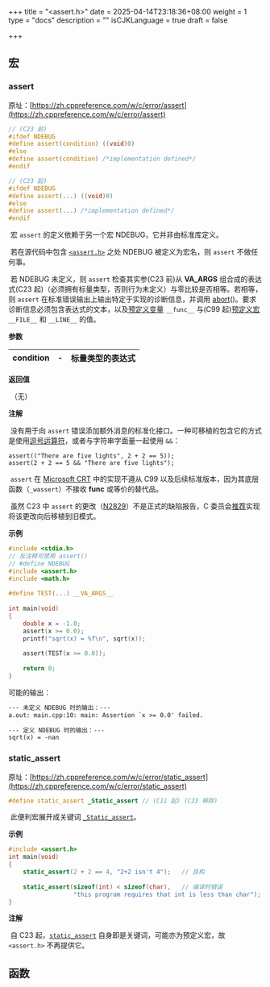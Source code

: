 +++
title = "<assert.h>"
date = 2025-04-14T23:18:36+08:00
weight = 1
type = "docs"
description = ""
isCJKLanguage = true
draft = false

+++

## 宏










### assert

原址：[https://zh.cppreference.com/w/c/error/assert](https://zh.cppreference.com/w/c/error/assert)

```c
// (C23 前)
#ifdef NDEBUG
#define assert(condition) ((void)0)
#else
#define assert(condition) /*implementation defined*/
#endif

// (C23 起)
#ifdef NDEBUG
#define assert(...) ((void)0)
#else
#define assert(...) /*implementation defined*/
#endif

```

​	宏 `assert` 的定义依赖于另一个宏 NDEBUG，它并非由标准库定义。

​	若在源代码中包含 [`<assert.h>`](https://zh.cppreference.com/w/c/header/assert) 之处 NDEBUG 被定义为宏名，则 `assert` 不做任何事。

​	若 NDEBUG 未定义，则 `assert` 检查其实参(C23 前)从 __VA_ARGS__ 组合成的表达式(C23 起)（必须拥有标量类型，否则行为未定义）与零比较是否相等。若相等，则 `assert` 在标准错误输出上输出特定于实现的诊断信息，并调用 [abort](http://zh.cppreference.com/w/c/program/abort)()。要求诊断信息必须包含表达式的文本，以及[预定义变量](https://zh.cppreference.com/w/c/language/function_definition) `__func__` 与(C99 起)[预定义宏](https://zh.cppreference.com/w/c/preprocessor/replace) `__FILE__` 和 `__LINE__` 的值。

**参数**

| condition | -    | 标量类型的表达式 |
| --------- | ---- | ---------------- |

**返回值**

​	（无）

**注解**

​	没有用于向 `assert` 错误添加额外消息的标准化接口。一种可移植的包含它的方式是使用[逗号运算符](https://zh.cppreference.com/w/c/language/operator_other#.E9.80.97.E5.8F.B7.E8.BF.90.E7.AE.97.E7.AC.A6)，或者与字符串字面量一起使用 `&&`：


```
assert(("There are five lights", 2 + 2 == 5));
assert(2 + 2 == 5 && "There are five lights");

```

​	`assert` 在 [Microsoft CRT](https://learn.microsoft.com/en-us/cpp/c-runtime-library/reference/assert-macro-assert-wassert) 中的实现不遵从 C99 以及后续标准版本，因为其底层函数（`_wassert`）不接收 __func__ 或等价的替代品。

​	虽然 C23 中 `assert` 的更改（[N2829](https://open-std.org/JTC1/SC22/WG14/www/docs/n2829.htm)）不是正式的缺陷报告，C 委员会[推荐](https://www.open-std.org/jtc1/sc22/wg14/www/previous.html)实现将该更改向后移植到旧模式。

**示例**



```c
#include <stdio.h>
// 反注释可禁用 assert()
// #define NDEBUG
#include <assert.h>
#include <math.h>
 
#define TEST(...) __VA_ARGS__
 
int main(void)
{
    double x = -1.0;
    assert(x >= 0.0);
    printf("sqrt(x) = %f\n", sqrt(x));
 
    assert(TEST(x >= 0.0));
 
    return 0;
}

```

可能的输出：

```txt
--- 未定义 NDEBUG 时的输出：---
a.out: main.cpp:10: main: Assertion `x >= 0.0' failed.
 
--- 定义 NDEBUG 时的输出：---
sqrt(x) = -nan

```







### static_assert

原址：[https://zh.cppreference.com/w/c/error/static_assert](https://zh.cppreference.com/w/c/error/static_assert)

```c
#define static_assert _Static_assert // (C11 起) (C23 移除)

```

​	此便利宏展开成关键词 [`_Static_assert`](https://zh.cppreference.com/w/c/keyword/_Static_assert)。

**示例**

```c
#include <assert.h>
int main(void)
{
    static_assert(2 + 2 == 4, "2+2 isn't 4");   // 良构
 
    static_assert(sizeof(int) < sizeof(char),   // 编译时错误
                  "this program requires that int is less than char");
}

```

**注解**

​	自 C23 起，[`static_assert`](https://zh.cppreference.com/w/c/language/_Static_assert) 自身即是关键词，可能亦为预定义宏，故 `<assert.h>` 不再提供它。

## 函数